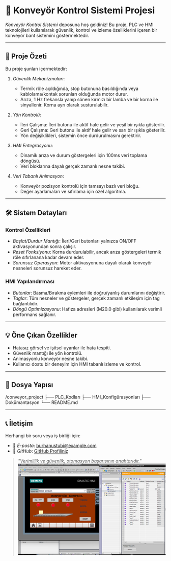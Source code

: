 # 🚀 Konveyör Kontrol Sistemi Projesi

*Konveyör Kontrol Sistemi* deposuna hoş geldiniz! Bu proje, PLC ve HMI teknolojileri kullanılarak güvenlik, kontrol ve izleme özelliklerini içeren bir konveyör bant sistemini göstermektedir.

---

## 📜 Proje Özeti

Bu proje şunları içermektedir:

1. *Güvenlik Mekanizmaları*:
   - Termik röle açıldığında, stop butonuna basıldığında veya kablolama/kontak sorunları olduğunda motor durur.
   - Arıza, 1 Hz frekansla yanıp sönen kırmızı bir lamba ve bir korna ile sinyallenir. Korna ayrı olarak susturulabilir.

2. *Yön Kontrolü*:
   - İleri Çalışma: İleri butonu ile aktif hale gelir ve yeşil bir ışıkla gösterilir.
   - Geri Çalışma: Geri butonu ile aktif hale gelir ve sarı bir ışıkla gösterilir.
   - Yön değişiklikleri, sistemin önce durdurulmasını gerektirir.

3. *HMI Entegrasyonu*:
   - Dinamik arıza ve durum göstergeleri için 100ms veri toplama döngüsü.
   - Veri bloklarına dayalı gerçek zamanlı nesne takibi.

4. *Veri Tabanlı Animasyon*:
   - Konveyör pozisyon kontrolü için tamsayı bazlı veri bloğu.
   - Değer ayarlamaları ve sıfırlama için özel algoritma.

---

## 🛠 Sistem Detayları

### Kontrol Özellikleri
- *Başlat/Durdur Mantığı*: İleri/Geri butonları yalnızca ON/OFF aktivasyonundan sonra çalışır.
- *Reset Fonksiyonu*: Korna durdurulabilir, ancak arıza göstergeleri termik röle sıfırlanana kadar devam eder.
- *Sorunsuz Operasyon*: Motor aktivasyonuna dayalı olarak konveyör nesneleri sorunsuz hareket eder.

### HMI Yapılandırması
- *Butonlar*: Basma/Bırakma eylemleri ile doğru/yanlış durumlarını değiştirir.
- *Taglar*: Tüm nesneler ve göstergeler, gerçek zamanlı etkileşim için tag bağlantılıdır.
- *Döngü Optimizasyonu*: Hafıza adresleri (M20.0 gibi) kullanılarak verimli performans sağlanır.

---

## 💡 Öne Çıkan Özellikler

- Hatasız görsel ve işitsel uyarılar ile hata tespiti.
- Güvenlik mantığı ile yön kontrolü.
- Animasyonlu konveyör nesne takibi.
- Kullanıcı dostu bir deneyim için HMI tabanlı izleme ve kontrol.

---

## 📂 Dosya Yapısı


/conveyor_project
├── PLC_Kodları
├── HMI_Konfigürasyonları
├── Dokümantasyon
└── README.md


---

## 📞 İletişim

Herhangi bir soru veya iş birliği için:

- 📧 *E-posta*: burhanustubi@example.com
- 🐙 *GitHub*: [GitHub Profiliniz](https://github.com)

> *"Verimlilik ve güvenlik, otomasyon başarısının anahtarıdır."*
![konveyor](https://github.com/elfaltntas/CONVEYOR-BELT/blob/main/images/Ekran%20g%C3%B6r%C3%BCnt%C3%BCs%C3%BC%202024-12-22%20130516.png)
